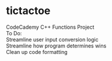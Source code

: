 # tictactoe
CodeCademy C++ Functions Project  
To Do:  
Streamline user input conversion logic  
Streamline how program determines wins  
Clean up code formatting
